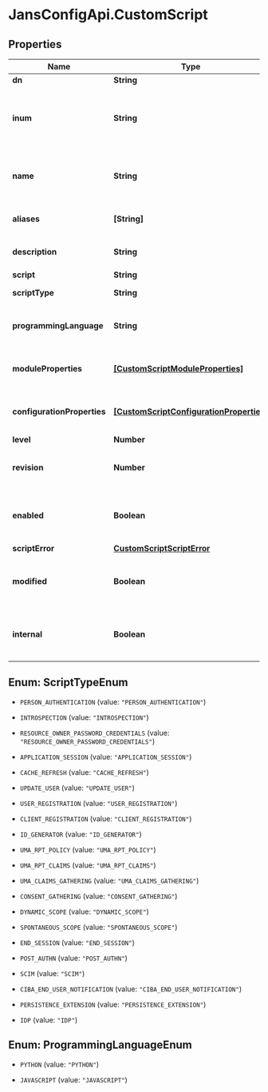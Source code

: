 # JansConfigApi.CustomScript

## Properties

Name | Type | Description | Notes
------------ | ------------- | ------------- | -------------
**dn** | **String** |  | [optional] 
**inum** | **String** | XRI i-number. Identifier to uniquely identify the script. | [optional] 
**name** | **String** | Name should contain only letters, digits and underscores. | [optional] 
**aliases** | **[String]** | List of possible alias for the script. | [optional] 
**description** | **String** | Details describing the script. | [optional] 
**script** | **String** | Actual script. | [optional] 
**scriptType** | **String** | Type of script. | [optional] 
**programmingLanguage** | **String** | Programming language of the custom script. | [optional] 
**moduleProperties** | [**[CustomScriptModuleProperties]**](CustomScriptModuleProperties.md) | Module-level properties applicable to the script. | [optional] 
**configurationProperties** | [**[CustomScriptConfigurationProperties]**](CustomScriptConfigurationProperties.md) | Configuration properties applicable to the script. | [optional] 
**level** | **Number** | Script level. | [optional] 
**revision** | **Number** | Update revision number of the script. | [optional] 
**enabled** | **Boolean** | boolean value indicating if script enabled. | [optional] 
**scriptError** | [**CustomScriptScriptError**](CustomScriptScriptError.md) |  | [optional] 
**modified** | **Boolean** | boolean value indicating if the script is modified. | [optional] 
**internal** | **Boolean** | boolean value indicating if the script is interanl. | [optional] 



## Enum: ScriptTypeEnum


* `PERSON_AUTHENTICATION` (value: `"PERSON_AUTHENTICATION"`)

* `INTROSPECTION` (value: `"INTROSPECTION"`)

* `RESOURCE_OWNER_PASSWORD_CREDENTIALS` (value: `"RESOURCE_OWNER_PASSWORD_CREDENTIALS"`)

* `APPLICATION_SESSION` (value: `"APPLICATION_SESSION"`)

* `CACHE_REFRESH` (value: `"CACHE_REFRESH"`)

* `UPDATE_USER` (value: `"UPDATE_USER"`)

* `USER_REGISTRATION` (value: `"USER_REGISTRATION"`)

* `CLIENT_REGISTRATION` (value: `"CLIENT_REGISTRATION"`)

* `ID_GENERATOR` (value: `"ID_GENERATOR"`)

* `UMA_RPT_POLICY` (value: `"UMA_RPT_POLICY"`)

* `UMA_RPT_CLAIMS` (value: `"UMA_RPT_CLAIMS"`)

* `UMA_CLAIMS_GATHERING` (value: `"UMA_CLAIMS_GATHERING"`)

* `CONSENT_GATHERING` (value: `"CONSENT_GATHERING"`)

* `DYNAMIC_SCOPE` (value: `"DYNAMIC_SCOPE"`)

* `SPONTANEOUS_SCOPE` (value: `"SPONTANEOUS_SCOPE"`)

* `END_SESSION` (value: `"END_SESSION"`)

* `POST_AUTHN` (value: `"POST_AUTHN"`)

* `SCIM` (value: `"SCIM"`)

* `CIBA_END_USER_NOTIFICATION` (value: `"CIBA_END_USER_NOTIFICATION"`)

* `PERSISTENCE_EXTENSION` (value: `"PERSISTENCE_EXTENSION"`)

* `IDP` (value: `"IDP"`)





## Enum: ProgrammingLanguageEnum


* `PYTHON` (value: `"PYTHON"`)

* `JAVASCRIPT` (value: `"JAVASCRIPT"`)





